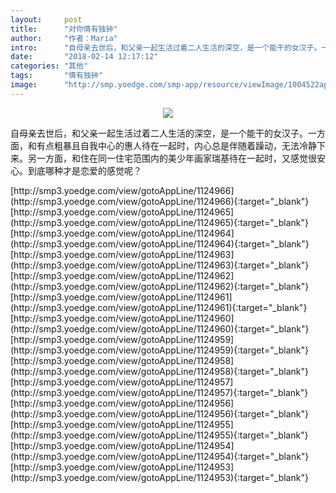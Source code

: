```yaml
---
layout:     post
title:      "对你情有独钟"
author:     "作者：Maria"
intro:      "自母亲去世后，和父亲一起生活过着二人生活的深空，是一个能干的女汉子。一方面，和有点粗暴且自我中心的惠人待在一起时，内心总是伴随着躁动，无法冷静下来。另一方面，和住在同一住宅范围内的美少年画家瑞基待在一起时，又感觉很安心。到底哪种才是恋爱的感觉呢？"
date:       "2018-02-14 12:17:12"
categories: "其他"
tags:       "情有独钟"
image:      "http://smp.yoedge.com/smp-app/resource/viewImage/1004522appline.png"
---
```

<div style="text-align: center">
<p><img src="http://smp.yoedge.com/smp-app/resource/viewImage/1004522appline.png"/></p>
</div>
<p class="post-meta">
<span>自母亲去世后，和父亲一起生活过着二人生活的深空，是一个能干的女汉子。一方面，和有点粗暴且自我中心的惠人待在一起时，内心总是伴随着躁动，无法冷静下来。另一方面，和住在同一住宅范围内的美少年画家瑞基待在一起时，又感觉很安心。到底哪种才是恋爱的感觉呢？</span>
</p>
[http://smp3.yoedge.com/view/gotoAppLine/1124966](http://smp3.yoedge.com/view/gotoAppLine/1124966){:target="_blank"}
[http://smp3.yoedge.com/view/gotoAppLine/1124965](http://smp3.yoedge.com/view/gotoAppLine/1124965){:target="_blank"}
[http://smp3.yoedge.com/view/gotoAppLine/1124964](http://smp3.yoedge.com/view/gotoAppLine/1124964){:target="_blank"}
[http://smp3.yoedge.com/view/gotoAppLine/1124963](http://smp3.yoedge.com/view/gotoAppLine/1124963){:target="_blank"}
[http://smp3.yoedge.com/view/gotoAppLine/1124962](http://smp3.yoedge.com/view/gotoAppLine/1124962){:target="_blank"}
[http://smp3.yoedge.com/view/gotoAppLine/1124961](http://smp3.yoedge.com/view/gotoAppLine/1124961){:target="_blank"}
[http://smp3.yoedge.com/view/gotoAppLine/1124960](http://smp3.yoedge.com/view/gotoAppLine/1124960){:target="_blank"}
[http://smp3.yoedge.com/view/gotoAppLine/1124959](http://smp3.yoedge.com/view/gotoAppLine/1124959){:target="_blank"}
[http://smp3.yoedge.com/view/gotoAppLine/1124958](http://smp3.yoedge.com/view/gotoAppLine/1124958){:target="_blank"}
[http://smp3.yoedge.com/view/gotoAppLine/1124957](http://smp3.yoedge.com/view/gotoAppLine/1124957){:target="_blank"}
[http://smp3.yoedge.com/view/gotoAppLine/1124956](http://smp3.yoedge.com/view/gotoAppLine/1124956){:target="_blank"}
[http://smp3.yoedge.com/view/gotoAppLine/1124955](http://smp3.yoedge.com/view/gotoAppLine/1124955){:target="_blank"}
[http://smp3.yoedge.com/view/gotoAppLine/1124954](http://smp3.yoedge.com/view/gotoAppLine/1124954){:target="_blank"}
[http://smp3.yoedge.com/view/gotoAppLine/1124953](http://smp3.yoedge.com/view/gotoAppLine/1124953){:target="_blank"}


